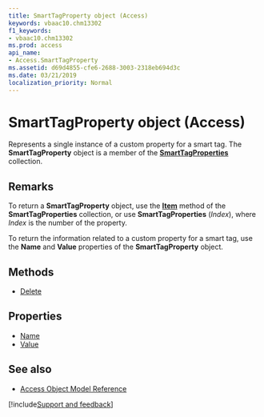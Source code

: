 ```yaml
---
title: SmartTagProperty object (Access)
keywords: vbaac10.chm13302
f1_keywords:
- vbaac10.chm13302
ms.prod: access
api_name:
- Access.SmartTagProperty
ms.assetid: d69d4855-cfe6-2688-3003-2318eb694d3c
ms.date: 03/21/2019
localization_priority: Normal
---
```



# SmartTagProperty object (Access)

Represents a single instance of a custom property for a smart tag. The **SmartTagProperty** object is a member of the **[SmartTagProperties](Access.SmartTagProperties.md)** collection.


## Remarks

To return a **SmartTagProperty** object, use the **[Item](access.smarttagproperties.item.md)** method of the **SmartTagProperties** collection, or use **SmartTagProperties** (_Index_), where _Index_ is the number of the property. 

To return the information related to a custom property for a smart tag, use the **Name** and **Value** properties of the **SmartTagProperty** object.


## Methods

- [Delete](Access.SmartTagProperty.Delete.md)

## Properties

- [Name](Access.SmartTagProperty.Name.md)
- [Value](Access.SmartTagProperty.Value.md)

## See also

- [Access Object Model Reference](overview/Access/object-model.md)


[!include[Support and feedback](~/includes/feedback-boilerplate.md)]